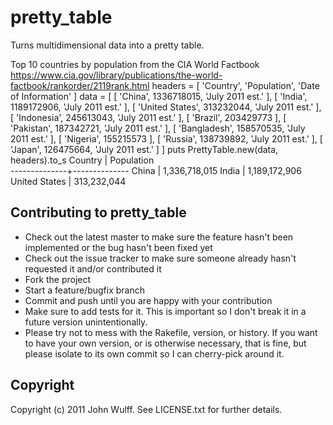 pretty_table
============
Turns multidimensional data into a pretty table.

Top 10 countries by population from the CIA World Factbook https://www.cia.gov/library/publications/the-world-factbook/rankorder/2119rank.html
    headers = [ 'Country', 'Population', 'Date of Information' ]
    data    = [ [ 'China',         1336718015, 'July 2011 est.' ],
                [ 'India',         1189172906, 'July 2011 est.' ],
                [ 'United States',  313232044, 'July 2011 est.' ],
                [ 'Indonesia',      245613043, 'July 2011 est.' ],
                [ 'Brazil',         203429773 ],
                [ 'Pakistan',       187342721, 'July 2011 est.' ],
                [ 'Bangladesh',     158570535, 'July 2011 est.' ],
                [ 'Nigeria',        155215573 ],
                [ 'Russia',         138739892, 'July 2011 est.' ],
                [ 'Japan',          126475664, 'July 2011 est.' ] ]
    puts PrettyTable.new(data, headers).to_s
       Country    |  Population  
    --------------+--------------
    China         | 1,336,718,015
    India         | 1,189,172,906
    United States |   313,232,044

Contributing to pretty_table
---------------------------- 
* Check out the latest master to make sure the feature hasn't been implemented or the bug hasn't been fixed yet
* Check out the issue tracker to make sure someone already hasn't requested it and/or contributed it
* Fork the project
* Start a feature/bugfix branch
* Commit and push until you are happy with your contribution
* Make sure to add tests for it. This is important so I don't break it in a future version unintentionally.
* Please try not to mess with the Rakefile, version, or history. If you want to have your own version, or is otherwise necessary, that is fine, but please isolate to its own commit so I can cherry-pick around it.

Copyright
---------
Copyright (c) 2011 John Wulff. See LICENSE.txt for
further details.

